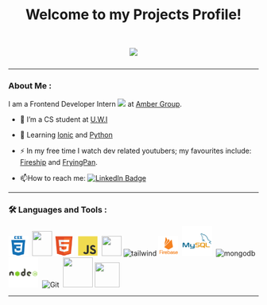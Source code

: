 ### 
<div id="header" align="center">
  <h1>Welcome to my Projects Profile!</h1>
  </div>
  <h1 align="center">
    <img src="https://media.giphy.com/media/hvRJCLFzcasrR4ia7z/giphy.gif" width="100px"/>
  </h1>
</div>


---

### About Me :
I am a Frontend Developer Intern <img src="https://media.giphy.com/media/WUlplcMpOCEmTGBtBW/giphy.gif" width="30"> at <a href='https://myambergroup.com/'>Amber Group</a>.
- :telescope: I’m a CS student at <a href = 'https://www.uwi.edu/'>U.W.I</a>
- :seedling: Learning <a href = 'https://ionicframework.com/'>Ionic</a> and <a href= 'https://www.python.org/'>Python</a>

- :zap: In my free time I watch dev related youtubers; my favourites include: <a href='https://www.youtube.com/c/Fireship'>Fireship</a> and <a href='https://www.youtube.com/c/FryingPan'>FryingPan</a>.

- :mailbox:How to reach me: <a href="https://www.linkedin.com/in/michael-leighton-354b921a4/">
      <img src="https://img.shields.io/badge/LinkedIn-blue?style=for-the-badge&logo=linkedin&logoColor=white" target="_blank" alt="LinkedIn Badge"/>
    </a>
<!--     <a href="michael138leighton@gmail.com">
    <img src="https://upload.wikimedia.org/wikipedia/commons/thumb/7/7e/Gmail_icon_%282020%29.svg/1024px-Gmail_icon_%282020%29.svg.png" target="_blank" width="50" height = "30" alt="gmail badge">
  </a> -->

---

### :hammer_and_wrench: Languages and Tools :
<div>
 <a>
  <img src="https://github.com/devicons/devicon/blob/master/icons/css3/css3-plain-wordmark.svg"  title="CSS3" alt="CSS" width="40" height="40"/>&nbsp;</a>
  <img src="https://sass-lang.com/assets/img/styleguide/seal-color-reversed-c50d9b78.png" width="40" height="50">
  <img src="https://github.com/devicons/devicon/blob/master/icons/html5/html5-original.svg" title="HTML5" alt="HTML" width="40" height="40"/>&nbsp;
  <img src="https://github.com/devicons/devicon/blob/master/icons/javascript/javascript-original.svg" title="JavaScript" alt="JavaScript" width="40" height="40"/>&nbsp;
  
 <img src="https://gitlab.com/uploads/-/system/project/avatar/19404243/Typescript_logo_2020.svg.png" width="40" height="40"/>
          
  <img src="https://upload.wikimedia.org/wikipedia/commons/thumb/d/d5/Tailwind_CSS_Logo.svg/2048px-Tailwind_CSS_Logo.svg.png" title="tailwind" alt="tailwind" width="40" height="40">
  <img src="https://github.com/devicons/devicon/blob/master/icons/firebase/firebase-plain-wordmark.svg" title="Firebase" alt="Firebase" width="40" height="40"/>&nbsp;
  <img src="https://github.com/devicons/devicon/blob/master/icons/mysql/mysql-original-wordmark.svg" title="MySQL"  alt="MySQL" width="60" height="60"/>&nbsp;
  <img src="https://www.christophermallory.com/wp-content/uploads/2018/01/mongodb.png" alt="mongodb" width="60" height="60"> 
  <img src="https://github.com/devicons/devicon/blob/master/icons/nodejs/nodejs-original-wordmark.svg" title="NodeJS" alt="NodeJS" width="60" height="60"/>&nbsp;
  <img src="https://upload.wikimedia.org/wikipedia/commons/thumb/3/3f/Git_icon.svg/1024px-Git_icon.svg.png" title="Git" alt="Git" width="60" height="60"/>&nbsp;
  <img src="https://upload.wikimedia.org/wikipedia/commons/thumb/c/cf/Angular_full_color_logo.svg/240px-Angular_full_color_logo.svg.png" width="60" height="60"> 
  <img src="https://seeklogo.com/images/P/python-logo-A32636CAA3-seeklogo.com.png" width="50" height="50"> 
  
</div>

---




<!--
**MikesGit138/MikesGit138** is a ✨ _special_ ✨ repository because its `README.md` (this file) appears on your GitHub profile.

Here are some ideas to get you started:

- 🔭 I’m currently working on ...
- 🌱 I’m currently learning ...
- 👯 I’m looking to collaborate on ...
- 🤔 I’m looking for help with ...
- 💬 Ask me about ...
- 📫 How to reach me: ...
- 😄 Pronouns: ...
- ⚡ Fun fact: ...
-->
